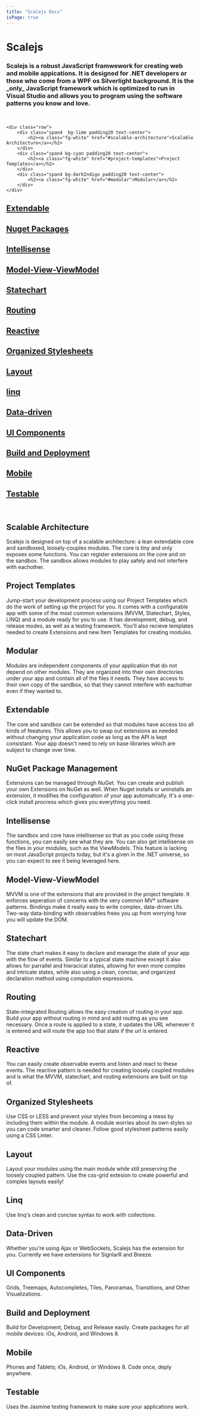 ```yaml
---
title: "Scalejs Docs"
isPage: true
---
```


<div class="popout h-white bg-crimson">
<h1> Scalejs</h1>

<h3>Scalejs is a robust JavaScript framwework for creating web and mobile appications.
It is designed for .NET developers or those who come from a WPF os Silverlight background.
It is the _only_ JavaScript framework which is optimized to run in Visual Studio and
allows you to program using the software patterns you know and love.</h3>

</div>

<br>

<div class="grid fluid">

	<div class="row">
		<div class="span4  bg-lime padding20 text-center">
			<h2><a class="fg-white" href="#scalable-architecture">Scalable Architecture</a></h2>
		</div>
		<div class="span4 bg-cyan padding20 text-center">
			<h2><a class="fg-white" href="#project-templates">Project Templates</a></h2>
		</div>
		<div class="span4 bg-darkIndigo padding20 text-center">
			<h2><a class="fg-white" href="#modular">Modular</a></h2>
		</div>
	</div>

<div class="row">
		<div class="span4  bg-amber padding20 text-center">
			<h2><a class="fg-white" href="#extendable">Extendable</a></h2>
		</div>
		<div class="span4 bg-lightPink padding20 text-center">
			<h2><a class="fg-white" href="#nuget-package-management">Nuget Packages</a></h2>
		</div>
		<div class="span4 bg-green padding20 text-center">
			<h2><a class="fg-white" href="#intellisense">Intellisense</a></h2>
		</div>
	</div>

<div class="row">
		<div class="span4  bg-darkCyan padding20 text-center">
			<h2><a class="fg-white" href="#mondel-view-viewmodel">Model-View-ViewModel</a></h2>
		</div>
		<div class="span4 bg-lightGreen padding20 text-center">
			<h2><a class="fg-white" href="#statechart">Statechart</a></h2>
		</div>
		<div class="span4 bg-lightRed padding20 text-center">
			<h2><a class="fg-white" href="#routing">Routing</a></h2>
		</div>
</div>

<div class="row">
		<div class="span4  bg-magenta padding20 text-center">
			<h2><a class="fg-white" href="#reactive">Reactive</a></h2>
		</div>
		<div class="span4 bg-violet padding20 text-center">
			<h2><a class="fg-white" href="#organized-stylesheets">Organized Stylesheets</a></h2>
		</div>
		<div class="span4 bg-yellow padding20 text-center">
			<h2><a class="fg-white" href="#layout">Layout</a></h2>
		</div>
</div>

<div class="row">
		<div class="span4  bg-orange padding20 text-center">
			<h2><a class="fg-white" href="#linq">linq</a></h2>
		</div>
		<div class="span4 bg-cobalt padding20 text-center">
			<h2><a class="fg-white" href="#data-driven">Data-driven</a></h2>
		</div>
		<div class="span4 bg-lightOlive padding20 text-center">
			<h2><a class="fg-white" href="#ui-components">UI Components</a></h2>
		</div>
</div>

<div class="row">
		<div class="span4  bg-teal padding20 text-center">
			<h2><a class="fg-white" href="#build-and-deployment">Build and Deployment</a></h2>
		</div>
		<div class="span4 bg-pink padding20 text-center">
			<h2><a class="fg-white" href="#data-driven">Mobile</a></h2>
		</div>
		<div class="span4 bg-lightBlue padding20 text-center">
			<h2><a class="fg-white" href="#ui-components">Testable</a></h2>
		</div>
</div>

</div>

<br>

## Scalable Architecture

Scalejs is designed on top of a scalable architecture: a lean extendable core and sandboxed, loosely-couples modules.
The core is tiny and only exposes some functions. You can register extensions on the core and on the
sandbox. The sandbox allows modules to play safely and not interfere with eachother. 

## Project Templates

Jump-start your development process using our Project Templates which do the work of setting up the project for you.
It comes with a configurable app with some of the most common extensions (MVVM, Statechart, Styles, LINQ) and a
module ready for you to use. It has development, debug, and release modes, as well as a testing framework. 
You'll also recieve templates needed to create Extensions and new Item Templates for creating modules.

## Modular

Modules are independent components of your application that do not depend on other modules.
They are organized into their own directories under your app and contain all of the files it needs.
They have access to their own copy of the sandbox, so that they cannot interfere with eachother
even if they wanted to.

## Extendable

The core and sandbox can be extended so that modules have access too all kinds of feeatures. 
This allows you to swap out extensions as needed without changing your application code
as long as the API is kept consistant. Your app doesn't need to rely on base libraries
which are subject to change over time.

## NuGet Package Management

Extensions can be managed through NuGet. You can create and publish your own Extensions on NuGet as well.
When Nuget installs or uninstalls an extension, it modifies the configuration of your app automatically.
It's a one-click install procress which gives you everything you need.

## Intellisense

The sandbox and core have intellisense so that as you code using those functions, you can easily
see what they are. You can also get intellisense on the files in your modules, such as the ViewModels.
This feature is lacking on most JavaScript projects today, but it's a given in the .NET universe, 
so you can expect to see it being leveraged here.

## Model-View-ViewModel

MVVM is one of the extensions that are provided in the project template. It enforces seperation of concerns
with the very common MV* software patterns. Bindings make it really easy to write complex, data-driven UIs.
Two-way data-binding with observables frees you up from worrying how you will update the DOM.

## Statechart

The state chart makes it easy to declare and manage the state of your app with the flow of events.
Similar to a typical state machine except it also allows for parrallel and hieracical states,
allowing for even more complex and intricate states, while also using a clean, concise, and organized
declaration method using computation expressions.

## Routing

State-integrated Routing allows the easy creation of routing in your app. Build your app without
routing in mind and add routing as you see necessary. Once a route is applied to a state,
it updates the URL whenever it is entered and will route the app too that state if the url is entered.

## Reactive

You can easily create observable events and listen and react to these events. The reactive pattern
is needed for creating loosely coupled modules and is what the MVVM, statechart, and routing 
extensions are built on top of.

## Organized Stylesheets

Use CSS or LESS and prevent your styles from becoming a mess by including them within the module.
A module worries about its own styles so you can code smarter and cleaner. 
Follow good stylesheet patterns easily using a CSS Linter.

## Layout

Layout your modules using the main module while still preserving the loosely coupled pattern.
Use the css-grid extesion to create powerful and complex layouts easily!

## Linq

Use linq's clean and concise syntax to work with collections. 

## Data-Driven

Whether you're using Ajax or WebSockets, Scalejs has the extension for you.
Currently we have extensions for SignlarR and Breeze.

## UI Components

Grids, Treemaps, Autocompletes, Tiles, Panoramas, Transitions, and Other Visualizations.

## Build and Deployment

Build for Development, Debug, and Release easily. Create packages for all mobile devices:
iOs, Android, and Windows 8.

## Mobile

Phones and Tablets; iOs, Android, or Windows 8. Code once, deply anywhere.

## Testable

Uses the Jasmine testing framework to make sure your applications work.
